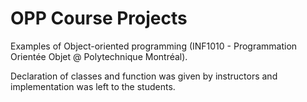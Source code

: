 # OPP Course Projects

Examples of Object-oriented programming (INF1010 - Programmation Orientée Objet @ Polytechnique Montréal).

Declaration of classes and function was given by instructors and implementation was left to the students.
